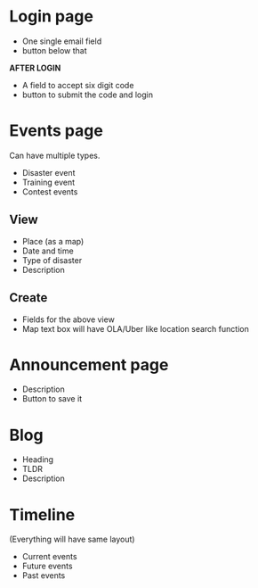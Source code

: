 # Login page

- One single email field
- button below that

**AFTER LOGIN**

- A field to accept six digit code
- button to submit the code and login

# Events page

Can have multiple types.
- Disaster event
- Training event
- Contest events

## View

- Place (as a map)
- Date and time
- Type of disaster
- Description

## Create

- Fields for the above view
- Map text box will have OLA/Uber like location search function

# Announcement page

- Description
- Button to save it

# Blog

- Heading
- TLDR
- Description

# Timeline

(Everything will have same layout)

- Current events
- Future events
- Past events
